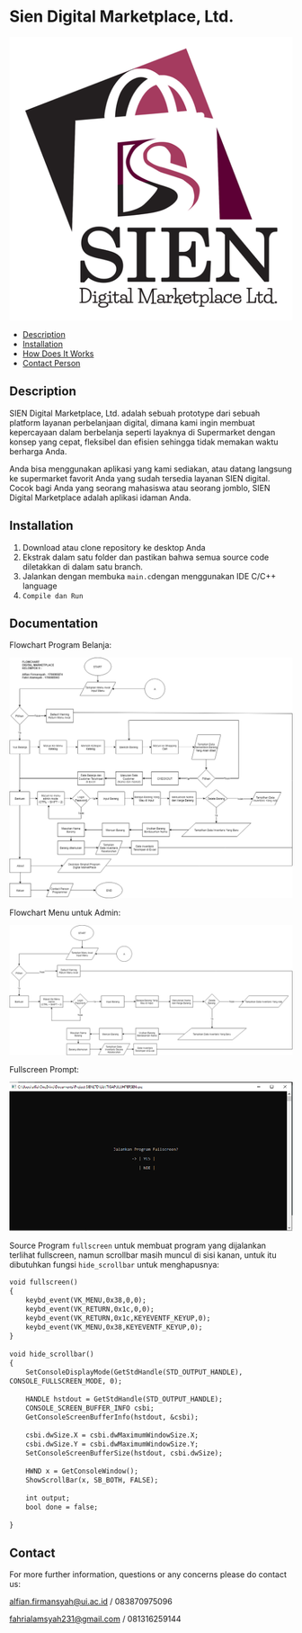 # Sien Digital Marketplace, Ltd.

<p align="center"><img src="https://raw.githubusercontent.com/bloodberrys/SienDigitalMarketplace/master/Logo_DigitalMarketplace.png"></p>

* [Description](#description)
* [Installation](#installation)
* [How Does It Works](#documentation)
* [Contact Person](#contact)

## Description
SIEN Digital Marketplace, Ltd. adalah sebuah prototype dari sebuah platform layanan perbelanjaan digital, dimana kami ingin membuat kepercayaan dalam berbelanja seperti layaknya di Supermarket dengan konsep yang cepat, fleksibel dan efisien sehingga tidak memakan waktu berharga Anda. 

Anda bisa menggunakan aplikasi yang kami sediakan, atau datang langsung ke supermarket favorit Anda yang sudah tersedia layanan SIEN digital. Cocok bagi Anda yang seorang mahasiswa atau seorang jomblo, SIEN Digital Marketplace adalah aplikasi idaman Anda.

## Installation
1. Download atau clone repository ke desktop Anda
2. Ekstrak dalam satu folder dan pastikan bahwa semua source code diletakkan di dalam satu branch.
3. Jalankan dengan membuka `main.c`dengan menggunakan IDE C/C++ language
4. `Compile dan Run` 


## Documentation
Flowchart Program Belanja:
<p align="center"><img src = "https://github.com/bloodberrys/SienDigitalMarketplace/blob/master/Documentation/flowchart.png"></p>

Flowchart Menu untuk Admin:
<p align = "center"><img src = "https://github.com/bloodberrys/SienDigitalMarketplace/blob/master/Documentation/admin_mode.png"></p>
															      

Fullscreen Prompt:
<p align="center"><img src="https://github.com/bloodberrys/SienDigitalMarketplace/blob/master/Documentation/Fullscreen.PNG"></p>

Source Program `fullscreen` untuk membuat program yang dijalankan terlihat fullscreen, namun scrollbar masih muncul di sisi kanan, untuk itu dibutuhkan fungsi `hide_scrollbar` untuk menghapusnya:
```
void fullscreen()
{
	keybd_event(VK_MENU,0x38,0,0);
	keybd_event(VK_RETURN,0x1c,0,0);
	keybd_event(VK_RETURN,0x1c,KEYEVENTF_KEYUP,0);
	keybd_event(VK_MENU,0x38,KEYEVENTF_KEYUP,0);
}

void hide_scrollbar()
{
    SetConsoleDisplayMode(GetStdHandle(STD_OUTPUT_HANDLE), CONSOLE_FULLSCREEN_MODE, 0);

    HANDLE hstdout = GetStdHandle(STD_OUTPUT_HANDLE);
    CONSOLE_SCREEN_BUFFER_INFO csbi;
    GetConsoleScreenBufferInfo(hstdout, &csbi);

    csbi.dwSize.X = csbi.dwMaximumWindowSize.X;
    csbi.dwSize.Y = csbi.dwMaximumWindowSize.Y;
    SetConsoleScreenBufferSize(hstdout, csbi.dwSize);

    HWND x = GetConsoleWindow();
    ShowScrollBar(x, SB_BOTH, FALSE);

    int output;
    bool done = false;
	
}
```



## Contact
For more further information, questions or any concerns please do contact us:

alfian.firmansyah@ui.ac.id / 083870975096

fahrialamsyah231@gmail.com / 081316259144





